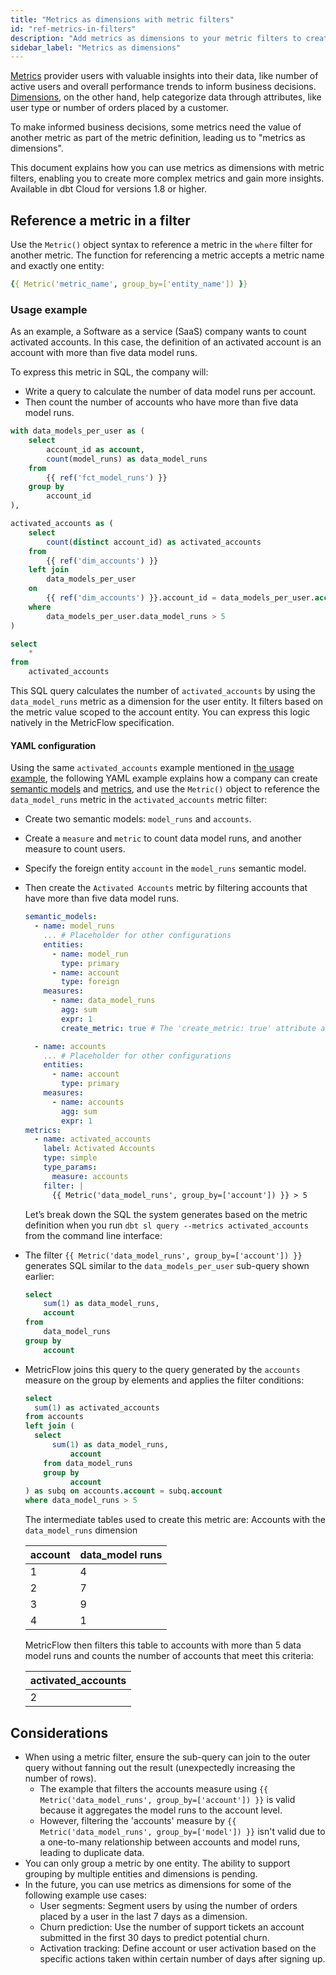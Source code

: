 ```yaml
---
title: "Metrics as dimensions with metric filters"
id: "ref-metrics-in-filters"
description: "Add metrics as dimensions to your metric filters to create more complex metrics and gain more insights."
sidebar_label: "Metrics as dimensions"
---
```


[Metrics](/docs/build/metrics-overview) provider users with valuable insights into their data, like number of active users and overall performance trends to inform business decisions. [Dimensions](/docs/build/dimensions), on the other hand, help categorize data through attributes, like user type or number of orders placed by a customer.

To make informed business decisions, some metrics need the value of another metric as part of the metric definition, leading us to "metrics as dimensions".

This document explains how you can use metrics as dimensions with metric filters, enabling you to create more complex metrics and gain more insights. Available in dbt Cloud for versions 1.8 or higher.

## Reference a metric in a filter

Use the `Metric()` object syntax to reference a metric in the `where` filter for another metric. The function for referencing a metric accepts a metric name and exactly one entity:

```yaml
{{ Metric('metric_name', group_by=['entity_name']) }}
```

### Usage example

As an example, a Software as a service (SaaS) company wants to count activated accounts. In this case, the definition of an activated account is an account with more than five data model runs.  

To express this metric in SQL, the company will:
- Write a query to calculate the number of data model runs per account.
- Then count the number of accounts who have more than five data model runs.

<File name="models/model_name.sql">

```sql
with data_models_per_user as (
    select
        account_id as account,
        count(model_runs) as data_model_runs
    from 
        {{ ref('fct_model_runs') }}
    group by 
        account_id
),

activated_accounts as (
    select
        count(distinct account_id) as activated_accounts
    from 
        {{ ref('dim_accounts') }}
    left join 
        data_models_per_user 
    on 
        {{ ref('dim_accounts') }}.account_id = data_models_per_user.account
    where 
        data_models_per_user.data_model_runs > 5
)

select
    *
from 
    activated_accounts
```
</File>

  This SQL query calculates the number of `activated_accounts` by using the `data_model_runs` metric as a dimension for the user entity. It filters based on the metric value scoped to the account entity. You can express this logic natively in the MetricFlow specification.

#### YAML configuration

Using the same `activated_accounts` example mentioned in [the usage example](#usage-example), the following YAML example explains how a company can create [semantic models](/docs/build/semantic-models) and [metrics](/docs/build/metrics-overview), and use the `Metric()` object to reference the `data_model_runs` metric in the `activated_accounts` metric filter:

- Create two semantic models: `model_runs` and `accounts`.
- Create a `measure` and `metric` to count data model runs, and another measure to count users.
- Specify the foreign entity `account` in the `model_runs` semantic model.
- Then create the `Activated Accounts` metric by filtering accounts that have more than five data model runs.

  <File name="models/metrics/semantic_model.yml">

  ```yaml
  semantic_models:
    - name: model_runs
      ... # Placeholder for other configurations
      entities:
        - name: model_run
          type: primary
        - name: account
          type: foreign
      measures:
        - name: data_model_runs
          agg: sum
          expr: 1
          create_metric: true # The 'create_metric: true' attribute automatically creates the 'data_model_runs' metric.

    - name: accounts
      ... # Placeholder for other configurations
      entities:
        - name: account
          type: primary
      measures:
        - name: accounts
          agg: sum
          expr: 1
  metrics:
    - name: activated_accounts
      label: Activated Accounts
      type: simple
      type_params:
        measure: accounts
      filter: |
        {{ Metric('data_model_runs', group_by=['account']) }} > 5
  ```
  </File>

  Let’s break down the SQL the system generates based on the metric definition when you run `dbt sl query --metrics activated_accounts` from the command line interface:

- The filter `{{ Metric('data_model_runs', group_by=['account']) }}` generates SQL similar to the `data_models_per_user` sub-query shown earlier:

	```sql
	select
		sum(1) as data_model_runs,
		account
	from 
		data_model_runs
	group by
		account
	```

- MetricFlow joins this query to the query generated by the `accounts` measure on the group by elements and applies the filter conditions:

	```sql
	select
      sum(1) as activated_accounts
	from accounts
  left join (
      select
          sum(1) as data_model_runs, 
		      account
	    from data_model_runs
	    group by 
		      account
  ) as subq on accounts.account = subq.account
  where data_model_runs > 5
	```

  The intermediate tables used to create this metric are: Accounts with the `data_model_runs` dimension

  | account | data_model runs |
  | --- | --- |
  | 1 | 4 |
  | 2 | 7 |
  | 3 | 9 |
  | 4 | 1 |

  MetricFlow then filters this table to accounts with more than 5 data model runs and counts the number of accounts that meet this criteria:

  | activated_accounts |
  | --- |
  | 2 |

## Considerations

- When using a metric filter, ensure the sub-query can join to the outer query without fanning out the result (unexpectedly increasing the number of rows).
  - The example that filters the accounts measure using `{{ Metric('data_model_runs', group_by=['account']) }}` is valid because it aggregates the model runs to the account level.
  - However, filtering the 'accounts' measure by `{{ Metric('data_model_runs', group_by=['model']) }}` isn't valid due to a one-to-many relationship between accounts and model runs, leading to duplicate data.
- You can only group a metric by one entity. The ability to support grouping by multiple entities and dimensions is pending.
- In the future, you can use metrics as dimensions for some of the following example use cases:
  - User segments: Segment users by using the number of orders placed by a user in the last 7 days as a dimension.
  - Churn prediction: Use the number of support tickets an account submitted in the first 30 days to predict potential churn.
  - Activation tracking: Define account or user activation based on the specific actions taken within certain number of days after signing up.

